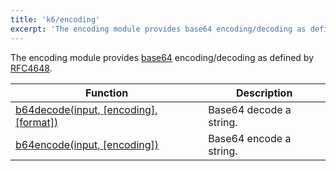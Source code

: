 ```yaml
---
title: 'k6/encoding'
excerpt: 'The encoding module provides base64 encoding/decoding as defined by RFC4648.'
---
```


The encoding module provides [base64](https://en.wikipedia.org/wiki/Base64)
encoding/decoding as defined by [RFC4648](https://tools.ietf.org/html/rfc4648).

| Function                                                                                                     | Description             |
| ------------------------------------------------------------------------------------------------------------ | ----------------------- |
| [b64decode(input, [encoding], [format])](/v0.32/javascript-api/k6-encoding/b64decode-input-encoding-format/) | Base64 decode a string. |
| [b64encode(input, [encoding])](/v0.32/javascript-api/k6-encoding/b64encode-input-encoding/)                  | Base64 encode a string. |
